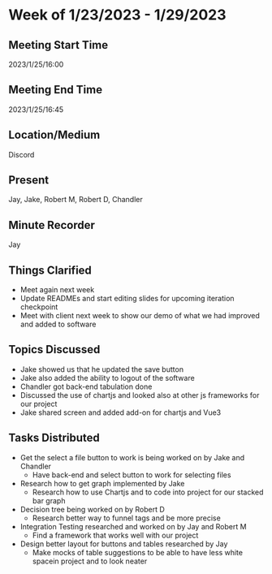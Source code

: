 # Week of 1/23/2023 - 1/29/2023

## Meeting Start Time

2023/1/25/16:00

## Meeting End Time

2023/1/25/16:45

## Location/Medium

Discord

## Present

Jay, Jake, Robert M, Robert D, Chandler

## Minute Recorder

Jay

## Things Clarified

* Meet again next week
* Update READMEs and start editing slides for upcoming iteration checkpoint
* Meet with client next week to show our demo of what we had improved and added to software

## Topics Discussed

* Jake showed us that he updated the save button
* Jake also added the ability to logout of the software
* Chandler got back-end tabulation done
* Discussed the use of chartjs and looked also at other js frameworks for our project
* Jake shared screen and added add-on for chartjs and Vue3

## Tasks Distributed

* Get the select a file button to work is being worked on by Jake and Chandler
    * Have back-end and select button to work for selecting files
* Research how to get graph implemented by Jake
    * Research how to use Chartjs and to code into project for our stacked bar graph
* Decision tree being worked on by Robert D
    * Research better way to funnel tags and be more precise
* Integration Testing researched and worked on by Jay and Robert M
    * Find a framework that works well with our project
* Design better layout for buttons and tables researched by Jay
    * Make mocks of table suggestions to be able to have less white spacein project and to look neater
